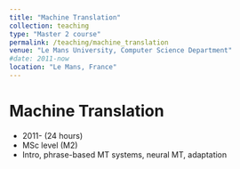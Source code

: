 ```yaml
---
title: "Machine Translation"
collection: teaching
type: "Master 2 course"
permalink: /teaching/machine_translation
venue: "Le Mans University, Computer Science Department"
#date: 2011-now
location: "Le Mans, France"
---
```


Machine Translation
=====
* 2011- (24 hours)
* MSc level (M2)
* Intro, phrase-based MT systems, neural MT, adaptation

